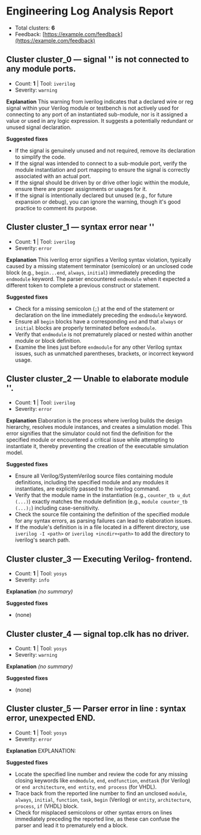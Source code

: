 # Engineering Log Analysis Report

- Total clusters: **6**
- Feedback: [https://example.com/feedback](https://example.com/feedback)

## Cluster cluster_0 — signal '<SIG>' is not connected to any module ports.
- Count: **1** | Tool: `iverilog`
- Severity: `warning`

**Explanation**
This warning from iverilog indicates that a declared wire or reg signal within your Verilog module or testbench is not actively used for connecting to any port of an instantiated sub-module, nor is it assigned a value or used in any logic expression. It suggests a potentially redundant or unused signal declaration.

**Suggested fixes**
- If the signal is genuinely unused and not required, remove its declaration to simplify the code.
- If the signal was intended to connect to a sub-module port, verify the module instantiation and port mapping to ensure the signal is correctly associated with an actual port.
- If the signal should be driven by or drive other logic within the module, ensure there are proper assignments or usages for it.
- If the signal is intentionally declared but unused (e.g., for future expansion or debug), you can ignore the warning, though it's good practice to comment its purpose.

## Cluster cluster_1 — syntax error near '<SIG>'
- Count: **1** | Tool: `iverilog`
- Severity: `error`

**Explanation**
This iverilog error signifies a Verilog syntax violation, typically caused by a missing statement terminator (semicolon) or an unclosed code block (e.g., `begin...end`, `always`, `initial`) immediately preceding the `endmodule` keyword. The parser encountered `endmodule` when it expected a different token to complete a previous construct or statement.

**Suggested fixes**
- Check for a missing semicolon (`;`) at the end of the statement or declaration on the line immediately preceding the `endmodule` keyword.
- Ensure all `begin` blocks have a corresponding `end` and that `always` or `initial` blocks are properly terminated before `endmodule`.
- Verify that `endmodule` is not prematurely placed or nested within another module or block definition.
- Examine the lines just before `endmodule` for any other Verilog syntax issues, such as unmatched parentheses, brackets, or incorrect keyword usage.

## Cluster cluster_2 — Unable to elaborate module '<SIG>'.
- Count: **1** | Tool: `iverilog`
- Severity: `error`

**Explanation**
Elaboration is the process where iverilog builds the design hierarchy, resolves module instances, and creates a simulation model. This error signifies that the simulator could not find the definition for the specified module or encountered a critical issue while attempting to instantiate it, thereby preventing the creation of the executable simulation model.

**Suggested fixes**
- Ensure all Verilog/SystemVerilog source files containing module definitions, including the specified module and any modules it instantiates, are explicitly passed to the iverilog command.
- Verify that the module name in the instantiation (e.g., `counter_tb u_dut (...)`) exactly matches the module definition (e.g., `module counter_tb (...);`) including case-sensitivity.
- Check the source file containing the definition of the specified module for any syntax errors, as parsing failures can lead to elaboration issues.
- If the module's definition is in a file located in a different directory, use `iverilog -I <path>` or `iverilog +incdir+<path>` to add the directory to iverilog's search path.

## Cluster cluster_3 — Executing Verilog-<NUM> frontend.
- Count: **1** | Tool: `yosys`
- Severity: `info`

**Explanation**
_(no summary)_

**Suggested fixes**
- (none)

## Cluster cluster_4 — signal top.clk has no driver.
- Count: **1** | Tool: `yosys`
- Severity: `warning`

**Explanation**
_(no summary)_

**Suggested fixes**
- (none)

## Cluster cluster_5 — Parser error in line <NUM>: syntax error, unexpected END.
- Count: **1** | Tool: `yosys`
- Severity: `error`

**Explanation**
EXPLANATION:

**Suggested fixes**
- Locate the specified line number and review the code for any missing closing keywords like `endmodule`, `end`, `endfunction`, `endtask` (for Verilog) or `end architecture`, `end entity`, `end process` (for VHDL).
- Trace back from the reported line number to find an unclosed `module`, `always`, `initial`, `function`, `task`, `begin` (Verilog) or `entity`, `architecture`, `process`, `if` (VHDL) block.
- Check for misplaced semicolons or other syntax errors on lines immediately preceding the reported line, as these can confuse the parser and lead it to prematurely end a block.
